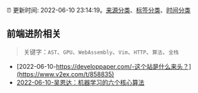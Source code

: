 :alarm_clock: 更新时间: 2022-06-10 23:14:19。[来源分类](../README.md)、[标签分类](../TAGS.md)、[时间分类](../TIMELINE.md)

## 前端进阶相关


> 关键字：`AST`、`GPU`、`WebAssembly`、`Vim`、`HTTP`、`算法`、`全栈`



- [2022-06-10-https://developpaper.com/-这个站是什么来头？](https://www.v2ex.com/t/858835) 
- [2022-06-10-吴恩达：机器学习的六个核心算法](https://toutiao.io/k/7s61wih) 